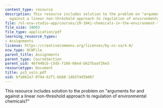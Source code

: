 ```yaml
---
content_type: resource
description: This resource includes solution to the problem on "arguments for and
  against a linear non-threshold approach to regulation of environmental chemicals?"
file: /ol-ocw-studio-app/courses/20-104j-chemicals-in-the-environment-toxicology-and-public-health-be-104j-spring-2005/bfa0b2a7074462f1bbb014b37445b067_ps5_soln.pdf
file_size: 10603
file_type: application/pdf
learning_resource_types:
- Assignments
license: https://creativecommons.org/licenses/by-nc-sa/4.0/
ocw_type: OCWFile
parent_title: Assignments
parent_type: CourseSection
parent_uid: 46f448cb-c5d5-f10d-68ed-b62fbaaf26e5
resourcetype: Document
title: ps5_soln.pdf
uid: bfa0b2a7-0744-62f1-bbb0-14b37445b067
---
```

This resource includes solution to the problem on "arguments for and against a linear non-threshold approach to regulation of environmental chemicals?"